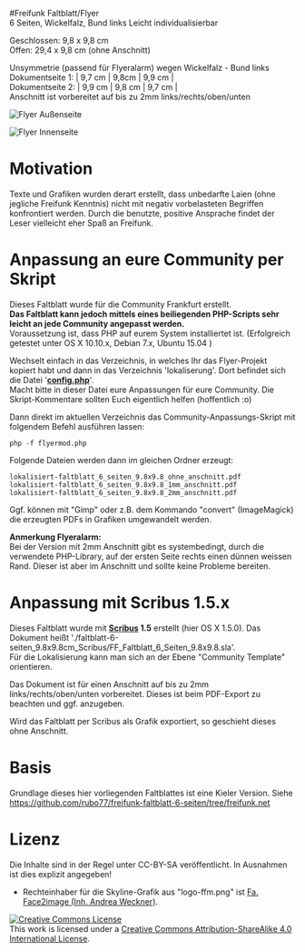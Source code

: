 
#Freifunk Faltblatt/Flyer<br>6 Seiten, Wickelfalz, Bund links
Leicht individualisierbar  

Geschlossen: 9,8 x 9,8 cm  
Offen: 29,4 x 9,8 cm (ohne Anschnitt)  

Unsymmetrie (passend für Flyeralarm) wegen Wickelfalz - Bund links   
Dokumentseite 1: | 9,7 cm | 9,8cm | 9,9 cm |  
Dokumentseite 2: | 9,9 cm | 9,8 cm | 9,7 cm |  
Anschnitt ist vorbereitet auf bis zu 2mm links/rechts/oben/unten


![Flyer Außenseite](https://user-images.githubusercontent.com/1434390/44003688-2d0ac21c-9e57-11e8-889a-13c53bdaa5c9.png)

![Flyer Innenseite](https://user-images.githubusercontent.com/1434390/44003691-2f48e496-9e57-11e8-89df-2e1592b07597.png)

# Motivation
Texte und Grafiken wurden derart erstellt, dass unbedarfte Laien (ohne jegliche Freifunk Kenntnis) nicht mit negativ vorbelasteten Begriffen konfrontiert werden. Durch die benutzte, positive Ansprache findet der Leser vielleicht eher Spaß an Freifunk.  

# Anpassung an eure Community per Skript
Dieses Faltblatt wurde für die Community Frankfurt erstellt.  
**Das Faltblatt kann jedoch mittels eines beiliegenden PHP-Scripts sehr leicht an jede Community angepasst werden.**  
Voraussetzung ist, dass PHP auf eurem System installiertet ist. (Erfolgreich getestet unter OS X 10.10.x, Debian 7.x, Ubuntu 15.04 )  

Wechselt einfach in das Verzeichnis, in welches Ihr das Flyer-Projekt kopiert habt und dann in das Verzeichnis 'lokaliserung'.  Dort befindet sich die Datei '**[config.php](https://github.com/oszilloskop/ffm-freifunk-faltblatt-6-seiten/blob/master/lokalisierung/config.php)**'.  
Macht bitte in dieser Datei eure Anpassungen für eure Community. Die Skript-Kommentare sollten Euch eigentlich helfen (hoffentlich :o)

Dann direkt im aktuellen Verzeichnis das Community-Anpassungs-Skript mit folgendem Befehl ausführen lassen:

    php -f flyermod.php

Folgende Dateien werden dann im gleichen Ordner erzeugt:

    lokalisiert-faltblatt_6_seiten_9.8x9.8_ohne_anschnitt.pdf
    lokalisiert-faltblatt_6_seiten_9.8x9.8_1mm_anschnitt.pdf
    lokalisiert-faltblatt_6_seiten_9.8x9.8_2mm_anschnitt.pdf

Ggf. können mit "Gimp" oder z.B. dem Kommando "convert" (ImageMagick) die erzeugten PDFs in Grafiken umgewandelt werden.

**Anmerkung Flyeralarm:**<br>
Bei der Version mit 2mm Anschnitt gibt es systembedingt, durch die verwendete PHP-Library, auf der ersten Seite rechts einen dünnen weissen Rand. Dieser ist aber im Anschnitt und sollte keine Probleme bereiten.


# Anpassung mit Scribus 1.5.x  
Dieses Faltblatt wurde mit **[Scribus](http://www.scribus.net/) 1.5** erstellt (hier OS X 1.5.0).
Das Dokument heißt './faltblatt-6-seiten_9.8x9.8cm_Scribus/FF_Faltblatt_6_Seiten_9.8x9.8.sla'.   
Für die Lokalisierung kann man sich an der Ebene "Community Template" orientieren.  

Das Dokument ist für einen Anschnitt auf bis zu 2mm links/rechts/oben/unten vorbereitet. Dieses ist beim PDF-Export zu beachten und ggf. anzugeben.

Wird das Faltblatt per Scribus als Grafik exportiert, so geschieht dieses ohne Anschnitt.  

# Basis
Grundlage dieses hier vorliegenden Faltblattes ist eine Kieler Version.
Siehe https://github.com/rubo77/freifunk-faltblatt-6-seiten/tree/freifunk.net

# Lizenz
Die Inhalte sind in der Regel unter CC-BY-SA veröffentlicht. In Ausnahmen ist dies explizit angegeben!

 + Rechteinhaber für die Skyline-Grafik aus "logo-ffm.png" ist <a rel="license" href="http://www.face2image.de/"> Fa. Face2image (Inh. Andrea Weckner)</a>.

<a rel="license" href="http://creativecommons.org/licenses/by-sa/4.0/"><img alt="Creative Commons License" style="border-width:0" src="https://i.creativecommons.org/l/by-sa/4.0/88x31.png" /></a><br />This work is licensed under a <a rel="license" href="http://creativecommons.org/licenses/by-sa/4.0/">Creative Commons Attribution-ShareAlike 4.0 International License</a>.
